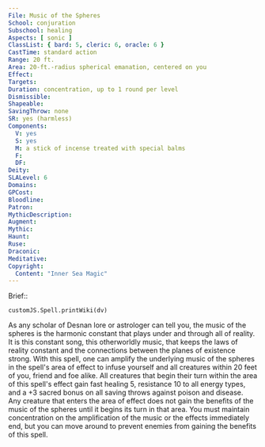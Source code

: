 ```yaml
---
File: Music of the Spheres
School: conjuration
Subschool: healing
Aspects: [ sonic ]
ClassList: { bard: 5, cleric: 6, oracle: 6 }
CastTime: standard action
Range: 20 ft.
Area: 20-ft.-radius spherical emanation, centered on you
Effect: 
Targets: 
Duration: concentration, up to 1 round per level
Dismissible: 
Shapeable: 
SavingThrow: none
SR: yes (harmless)
Components:
  V: yes
  S: yes
  M: a stick of incense treated with special balms
  F: 
  DF: 
Deity: 
SLALevel: 6
Domains: 
GPCost: 
Bloodline: 
Patron: 
MythicDescription: 
Augment: 
Mythic: 
Haunt: 
Ruse: 
Draconic: 
Meditative: 
Copyright:
  Content: "Inner Sea Magic"
---
```

Brief:: 

```dataviewjs
customJS.Spell.printWiki(dv)
```

As any scholar of Desnan lore or astrologer can tell you, the music of the spheres is the harmonic constant that plays under and through all of reality. It is this constant song, this otherworldly music, that keeps the laws of reality constant and the connections between the planes of existence strong.  With this spell, one can amplify the underlying music of the spheres in the spell's area of effect to infuse yourself and all creatures within 20 feet of you, friend and foe alike. All creatures that begin their turn within the area of this spell's effect gain fast healing 5, resistance 10 to all energy types, and a +3 sacred bonus on all saving throws against poison and disease. Any creature that enters the area of effect does not gain the benefits of the music of the spheres until it begins its turn in that area. You must maintain concentration on the amplification of the music or the effects immediately end, but you can move around to prevent enemies from gaining the benefits of this spell.
